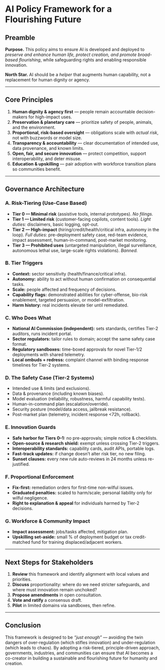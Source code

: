 # AI Policy Framework for a Flourishing Future

## Preamble
**Purpose.** This policy aims to ensure AI is developed and deployed to *preserve and enhance human life, protect creation, and promote broad-based flourishing*, while safeguarding rights and enabling responsible innovation.  

**North Star.** AI should be a *helper* that augments human capability, not a replacement for human dignity or agency.

---

## Core Principles
1. **Human dignity & agency first** — people remain accountable decision-makers for high-impact uses.  
2. **Preservation & planetary care** — prioritize safety of people, animals, and the environment.  
3. **Proportional, risk-based oversight** — obligations scale with *actual risk*, not with buzzwords or model size.  
4. **Transparency & accountability** — clear documentation of intended use, data provenance, and known limits.  
5. **Open, fair, and secure innovation** — protect competition, support interoperability, and deter misuse.  
6. **Education & upskilling** — pair adoption with workforce transition plans so communities benefit.

---

## Governance Architecture

### A. Risk-Tiering (Use-Case Based)
- **Tier 0 — Minimal risk** (assistive tools, internal prototypes). *No filings.*  
- **Tier 1 — Limited risk** (customer-facing copilots, content tools). *Light duties:* disclaimers, basic logging, opt-out.  
- **Tier 2 — High-impact** (hiring/credit/health/critical infra, autonomy in the loop). *Full duties:* pre-deployment safety case, red-team evidence, impact assessment, human-in-command, post-market monitoring.  
- **Tier 3 — Prohibited uses** (untargeted manipulation, illegal surveillance, autonomous lethal use, large-scale rights violations). *Banned.*

### B. Tier Triggers
- **Context:** sector sensitivity (health/finance/critical infra).  
- **Autonomy:** ability to act without human confirmation on consequential tasks.  
- **Scale:** people affected and frequency of decisions.  
- **Capability flags:** demonstrated abilities for cyber-offense, bio-risk enablement, targeted persuasion, or model-exfiltration.  
- **Harm history:** real incidents elevate tier until remediated.

### C. Who Does What
- **National AI Commission (independent):** sets standards, certifies Tier-2 auditors, runs incident portal.  
- **Sector regulators:** tailor rules to domain; accept the same safety case format.  
- **Regulatory sandboxes:** time-boxed approvals for novel Tier-1/2 deployments with shared telemetry.  
- **Local ombuds + redress:** complaint channel with binding response timelines for Tier-2 systems.

### D. The Safety Case (Tier-2 Systems)
- Intended use & limits (and exclusions).  
- Data & provenance (including known biases).  
- Model evaluation (reliability, robustness, harmful capability tests).  
- Human-in-command plan (escalation/override).  
- Security posture (model/data access, jailbreak resistance).  
- Post-market plan (telemetry, incident response <72h, rollback).

### E. Innovation Guards
- **Safe harbor for Tiers 0–1:** no pre-approvals; simple notice & checklists.  
- **Open-source & research shield:** exempt unless crossing Tier-2 triggers.  
- **Interoperability standards:** capability cards, audit APIs, portable logs.  
- **Fast-track updates:** if change doesn’t alter risk tier, no new filing.  
- **Sunset clauses:** every new rule auto-reviews in 24 months unless re-justified.

### F. Proportional Enforcement
- **Fix-first:** remediation orders for first-time non-wilful issues.  
- **Graduated penalties:** scaled to harm/scale; personal liability only for wilful negligence.  
- **Right to explanation & appeal** for individuals harmed by Tier-2 decisions.

### G. Workforce & Community Impact
- **Impact assessment:** jobs/tasks affected, mitigation plan.  
- **Upskilling set-aside:** small % of deployment budget or tax credit-matched fund for training displaced/adjacent workers.

---

## Next Steps for Stakeholders
1. **Review** this framework and identify alignment with local values and priorities.  
2. **Discuss** proportionality: where do we need stricter safeguards, and where must innovation remain unchoked?  
3. **Propose amendments** in open consultation.  
4. **Vote and ratify** a consensus draft.  
5. **Pilot** in limited domains via sandboxes, then refine.

---

## Conclusion
This framework is designed to be *“just enough”* — avoiding the twin dangers of over-regulation (which stifles innovation) and under-regulation (which leads to chaos). By adopting a risk-tiered, principle-driven approach, governments, industries, and communities can ensure that AI becomes a co-creator in building a sustainable and flourishing future for humanity and creation.
